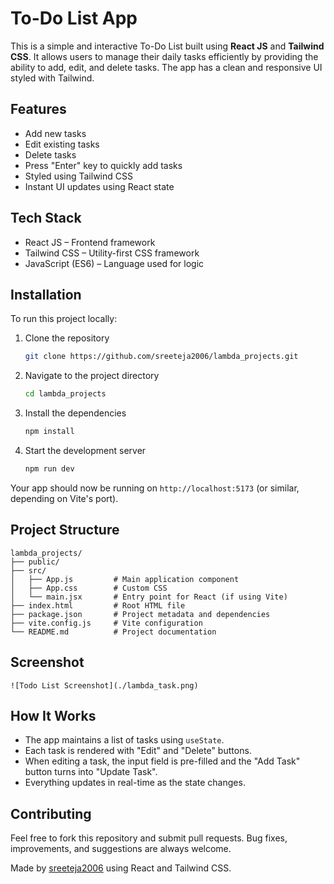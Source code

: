 
# To-Do List App

This is a simple and interactive To-Do List built using **React JS** and **Tailwind CSS**. It allows users to manage their daily tasks efficiently by providing the ability to add, edit, and delete tasks. The app has a clean and responsive UI styled with Tailwind.

## Features

- Add new tasks  
- Edit existing tasks  
- Delete tasks  
- Press "Enter" key to quickly add tasks  
- Styled using Tailwind CSS  
- Instant UI updates using React state  

## Tech Stack

- React JS – Frontend framework  
- Tailwind CSS – Utility-first CSS framework  
- JavaScript (ES6) – Language used for logic  

## Installation

To run this project locally:

1. Clone the repository  
   ```bash
   git clone https://github.com/sreeteja2006/lambda_projects.git
   ```

2. Navigate to the project directory  
   ```bash
   cd lambda_projects
   ```

3. Install the dependencies  
   ```bash
   npm install
   ```

4. Start the development server  
   ```bash
   npm run dev
   ```

Your app should now be running on `http://localhost:5173` (or similar, depending on Vite's port).

## Project Structure

```
lambda_projects/
├── public/
├── src/
│   ├── App.js         # Main application component
│   ├── App.css        # Custom CSS
│   └── main.jsx       # Entry point for React (if using Vite)
├── index.html         # Root HTML file
├── package.json       # Project metadata and dependencies
├── vite.config.js     # Vite configuration
└── README.md          # Project documentation
```

## Screenshot


```
![Todo List Screenshot](./lambda_task.png)
```

## How It Works

- The app maintains a list of tasks using `useState`.  
- Each task is rendered with "Edit" and "Delete" buttons.  
- When editing a task, the input field is pre-filled and the "Add Task" button turns into "Update Task".  
- Everything updates in real-time as the state changes.

## Contributing

Feel free to fork this repository and submit pull requests. Bug fixes, improvements, and suggestions are always welcome.



Made by [sreeteja2006](https://github.com/sreeteja2006) using React and Tailwind CSS.
